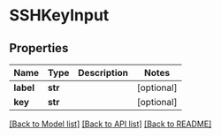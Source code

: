 # SSHKeyInput


## Properties
Name | Type | Description | Notes
------------ | ------------- | ------------- | -------------
**label** | **str** |  | [optional] 
**key** | **str** |  | [optional] 

[[Back to Model list]](../README.md#documentation-for-models) [[Back to API list]](../README.md#documentation-for-api-endpoints) [[Back to README]](../README.md)


